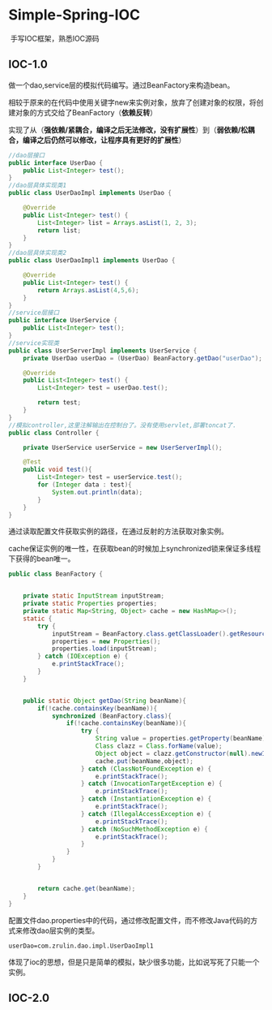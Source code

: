 # Simple-Spring-IOC

​	手写IOC框架，熟悉IOC源码



## IOC-1.0

做一个dao,service层的模拟代码编写。通过BeanFactory来构造bean。

相较于原来的在代码中使用关键字new来实例对象，放弃了创建对象的权限，将创建对象的方式交给了BeanFactory（**依赖反转**）

实现了从（**强依赖/紧耦合，编译之后无法修改，没有扩展性**）到（**弱依赖/松耦合，编译之后仍然可以修改，让程序具有更好的扩展性**）

```java
//dao层接口
public interface UserDao {
    public List<Integer> test();
}
//dao层具体实现类1
public class UserDaoImpl implements UserDao {

    @Override
    public List<Integer> test() {
        List<Integer> list = Arrays.asList(1, 2, 3);
        return list;
    }
}
//dao层具体实现类2
public class UserDaoImpl1 implements UserDao {

    @Override
    public List<Integer> test() {
        return Arrays.asList(4,5,6);
    }
}
//service层接口
public interface UserService {
    public List<Integer> test();
}
//service实现类
public class UserServerImpl implements UserService {
    private UserDao userDao = (UserDao) BeanFactory.getDao("userDao");

    @Override
    public List<Integer> test() {
        List<Integer> test = userDao.test();

        return test;
    }
}
//模拟controller,这里注解输出在控制台了。没有使用servlet,部署toncat了.
public class Controller {

    private UserService userService = new UserServerImpl();

    @Test
    public void test(){
        List<Integer> test = userService.test();
        for (Integer data : test){
            System.out.println(data);
        }
    }
}
```

通过读取配置文件获取实例的路径，在通过反射的方法获取对象实例。

cache保证实例的唯一性，在获取bean的时候加上synchronized锁来保证多线程下获得的bean唯一。

```java
public class BeanFactory {


    private static InputStream inputStream;
    private static Properties properties;
    private static Map<String, Object> cache = new HashMap<>();
    static {
        try {
            inputStream = BeanFactory.class.getClassLoader().getResourceAsStream("dao.properties");
            properties = new Properties();
            properties.load(inputStream);
        } catch (IOException e) {
            e.printStackTrace();
        }
    }


    public static Object getDao(String beanName){
        if(!cache.containsKey(beanName)){
            synchronized (BeanFactory.class){
                if(!cache.containsKey(beanName)){
                    try {
                        String value = properties.getProperty(beanName);
                        Class clazz = Class.forName(value);
                        Object object = clazz.getConstructor(null).newInstance(null);
                        cache.put(beanName,object);
                    } catch (ClassNotFoundException e) {
                        e.printStackTrace();
                    } catch (InvocationTargetException e) {
                        e.printStackTrace();
                    } catch (InstantiationException e) {
                        e.printStackTrace();
                    } catch (IllegalAccessException e) {
                        e.printStackTrace();
                    } catch (NoSuchMethodException e) {
                        e.printStackTrace();
                    }
                }
            }
        }


        return cache.get(beanName);
    }
}
```

配置文件dao.properties中的代码，通过修改配置文件，而不修改Java代码的方式来修改dao层实例的类型。

```properties
userDao=com.zrulin.dao.impl.UserDaoImpl1
```

体现了ioc的思想，但是只是简单的模拟，缺少很多功能，比如说写死了只能一个实例。

## IOC-2.0

